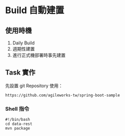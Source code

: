 Build 自動建置
==============

使用時機
--------

1.	Daily Build
2.	週期性建置
3.	進行正式機部署時事先建置

Task 實作
---------

先設置 git Repository 使用：

```
https://github.com/agileworks-tw/spring-boot-sample
```

### Shell 指令

```
#!/bin/bash
cd data-rest
mvn package
```
